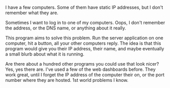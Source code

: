 I have a few computers. Some of them have static IP addresses, but I don't remember what they are.

Sometimes I want to log in to one of my computers. Oops, I don't remember the address, or the DNS name, or anything about it really.

This program aims to solve this problem. Run the server application on one computer, hit a button, all your other computers reply.
The idea is that this program would give you their IP address, their name, and maybe eventually a small blurb about what it is running.

Are there about a hundred other programs you could use that look nicer? Yes, yes there are. I've used a few of the web dashboards before.
They work great, until I forget the IP address of the computer their on, or the port number where they are hosted. 1st world problems I know.
